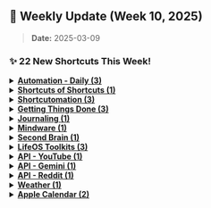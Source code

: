 ## 🎉 Weekly Update (Week 10, 2025)

> **Date:** 2025-03-09  

### ✨ 22 New Shortcuts This Week!

<details>
    <summary>
      <strong>
        <a href="https://shortcutomation.com/gallery/Automation%20-%20Daily">Automation - Daily (3)</a>
      </strong>
    </summary>

  - <details>
     <summary>
     <a href="https://shortcutomation.com/gallery/Automation%20-%20Daily/%EF%BC%83%20Check%20Auto%20Backup%20Vault%20Repos%20Status">＃ Check Auto Backup Vault Repos Status</a>
     </summary>
     <a href="https://www.icloud.com/shortcuts/037ad803589d4cc888cdbd3da5c582c4">
     <img src="https://raw.githubusercontent.com/huaminghuangtw/Shortcutomation/main/All%20Shortcuts/Automation%20-%20Daily/%EF%BC%83%20Check%20Auto%20Backup%20Vault%20Repos%20Status/qrcode.png" width="150" title="💁‍♂️ Click or scan me to download the Shortcut!"/>
     </a>
     </details>

  - <details>
     <summary>
     <a href="https://shortcutomation.com/gallery/Automation%20-%20Daily/%EF%BC%83%20Fetch%20New%20Emails">＃ Fetch New Emails</a>
     </summary>
     <a href="https://www.icloud.com/shortcuts/8c8caee48a1e4299bc55dbc69686d223">
     <img src="https://raw.githubusercontent.com/huaminghuangtw/Shortcutomation/main/All%20Shortcuts/Automation%20-%20Daily/%EF%BC%83%20Fetch%20New%20Emails/qrcode.png" width="150" title="💁‍♂️ Click or scan me to download the Shortcut!"/>
     </a>
     </details>

  - <details>
     <summary>
     <a href="https://shortcutomation.com/gallery/Automation%20-%20Daily/%EF%BC%83Add%20Periodic%20Review%20Reminders">＃Add Periodic Review Reminders</a>
     </summary>
     <a href="https://www.icloud.com/shortcuts/fc1593600c09407e80dceadc744b40c6">
     <img src="https://raw.githubusercontent.com/huaminghuangtw/Shortcutomation/main/All%20Shortcuts/Automation%20-%20Daily/%EF%BC%83Add%20Periodic%20Review%20Reminders/qrcode.png" width="150" title="💁‍♂️ Click or scan me to download the Shortcut!"/>
     </a>
     </details>
</details>

<details>
    <summary>
      <strong>
        <a href="https://shortcutomation.com/gallery/Shortcuts%20of%20Shortcuts">Shortcuts of Shortcuts (1)</a>
      </strong>
    </summary>

  - <details>
     <summary>
     <a href="https://shortcutomation.com/gallery/Shortcuts%20of%20Shortcuts/Export%20Required%20Apps">Export Required Apps</a>
     </summary>
     <a href="https://www.icloud.com/shortcuts/b213af5ac0794efe988d078bc7bcc7d6">
     <img src="https://raw.githubusercontent.com/huaminghuangtw/Shortcutomation/main/All%20Shortcuts/Shortcuts%20of%20Shortcuts/Export%20Required%20Apps/qrcode.png" width="150" title="💁‍♂️ Click or scan me to download the Shortcut!"/>
     </a>
     </details>
</details>

<details>
    <summary>
      <strong>
        <a href="https://shortcutomation.com/gallery/Shortcutomation">Shortcutomation (3)</a>
      </strong>
    </summary>

  - <details>
     <summary>
     <a href="https://shortcutomation.com/gallery/Shortcutomation/Get%20Filtered%20Folders%20for%20Backup">Get Filtered Folders for Backup</a>
     </summary>
     <a href="https://www.icloud.com/shortcuts/266a408c311441389122eb63405a5173">
     <img src="https://raw.githubusercontent.com/huaminghuangtw/Shortcutomation/main/All%20Shortcuts/Shortcutomation/Get%20Filtered%20Folders%20for%20Backup/qrcode.png" width="150" title="💁‍♂️ Click or scan me to download the Shortcut!"/>
     </a>
     </details>

  - <details>
     <summary>
     <a href="https://shortcutomation.com/gallery/Shortcutomation/Extract%20Shortcuts%20Metadata">Extract Shortcuts Metadata</a>
     </summary>
     <a href="https://www.icloud.com/shortcuts/b98c1363d9964e97b70c704362002607">
     <img src="https://raw.githubusercontent.com/huaminghuangtw/Shortcutomation/main/All%20Shortcuts/Shortcutomation/Extract%20Shortcuts%20Metadata/qrcode.png" width="150" title="💁‍♂️ Click or scan me to download the Shortcut!"/>
     </a>
     </details>

  - <details>
     <summary>
     <a href="https://shortcutomation.com/gallery/Shortcutomation/Backup%20Shortcuts">Backup Shortcuts</a>
     </summary>
     <a href="https://www.icloud.com/shortcuts/db5b1ec9595f4986bce8bb843833e289">
     <img src="https://raw.githubusercontent.com/huaminghuangtw/Shortcutomation/main/All%20Shortcuts/Shortcutomation/Backup%20Shortcuts/qrcode.png" width="150" title="💁‍♂️ Click or scan me to download the Shortcut!"/>
     </a>
     </details>
</details>

<details>
    <summary>
      <strong>
        <a href="https://shortcutomation.com/gallery/Getting%20Things%20Done">Getting Things Done (3)</a>
      </strong>
    </summary>

  - <details>
     <summary>
     <a href="https://shortcutomation.com/gallery/Getting%20Things%20Done/%F0%9F%94%97%20URL%20Shortener">🔗 URL Shortener</a>
     </summary>
     <a href="https://www.icloud.com/shortcuts/f24e0606a8f14d5d9ed5b02a35f95d02">
     <img src="https://raw.githubusercontent.com/huaminghuangtw/Shortcutomation/main/All%20Shortcuts/Getting%20Things%20Done/%F0%9F%94%97%20URL%20Shortener/qrcode.png" width="150" title="💁‍♂️ Click or scan me to download the Shortcut!"/>
     </a>
     </details>

  - <details>
     <summary>
     <a href="https://shortcutomation.com/gallery/Getting%20Things%20Done/%E2%9A%94%EF%B8%8F%20Watch%20YouTube%20Video%20without%20Ads">⚔️ Watch YouTube Video without Ads</a>
     </summary>
     <a href="https://www.icloud.com/shortcuts/e4653c1775c8470b8c8c37c678635b78">
     <img src="https://raw.githubusercontent.com/huaminghuangtw/Shortcutomation/main/All%20Shortcuts/Getting%20Things%20Done/%E2%9A%94%EF%B8%8F%20Watch%20YouTube%20Video%20without%20Ads/qrcode.png" width="150" title="💁‍♂️ Click or scan me to download the Shortcut!"/>
     </a>
     </details>

  - <details>
     <summary>
     <a href="https://shortcutomation.com/gallery/Getting%20Things%20Done/%F0%9F%93%8C%20Summarize%20YouTube%20Video">📌 Summarize YouTube Video</a>
     </summary>
     <a href="https://www.icloud.com/shortcuts/6549a495f83b47f5a7d0e734f7845d0f">
     <img src="https://raw.githubusercontent.com/huaminghuangtw/Shortcutomation/main/All%20Shortcuts/Getting%20Things%20Done/%F0%9F%93%8C%20Summarize%20YouTube%20Video/qrcode.png" width="150" title="💁‍♂️ Click or scan me to download the Shortcut!"/>
     </a>
     </details>
</details>

<details>
    <summary>
      <strong>
        <a href="https://shortcutomation.com/gallery/Journaling">Journaling (1)</a>
      </strong>
    </summary>

  - <details>
     <summary>
     <a href="https://shortcutomation.com/gallery/Journaling/%F0%9F%8C%A0%20Attach%20to%20Journal">🌠 Attach to Journal</a>
     </summary>
     <a href="https://www.icloud.com/shortcuts/3ea1187607eb465aa78a03f68d5b0d8f">
     <img src="https://raw.githubusercontent.com/huaminghuangtw/Shortcutomation/main/All%20Shortcuts/Journaling/%F0%9F%8C%A0%20Attach%20to%20Journal/qrcode.png" width="150" title="💁‍♂️ Click or scan me to download the Shortcut!"/>
     </a>
     </details>
</details>

<details>
    <summary>
      <strong>
        <a href="https://shortcutomation.com/gallery/Mindware">Mindware (1)</a>
      </strong>
    </summary>

  - <details>
     <summary>
     <a href="https://shortcutomation.com/gallery/Mindware/Get%20Latest%20WMU">Get Latest WMU</a>
     </summary>
     <a href="https://www.icloud.com/shortcuts/437bab4306394c808bb8c96380080b3a">
     <img src="https://raw.githubusercontent.com/huaminghuangtw/Shortcutomation/main/All%20Shortcuts/Mindware/Get%20Latest%20WMU/qrcode.png" width="150" title="💁‍♂️ Click or scan me to download the Shortcut!"/>
     </a>
     </details>
</details>

<details>
    <summary>
      <strong>
        <a href="https://shortcutomation.com/gallery/Second%20Brain">Second Brain (1)</a>
      </strong>
    </summary>

  - <details>
     <summary>
     <a href="https://shortcutomation.com/gallery/Second%20Brain/%F0%9F%91%81%EF%B8%8F%20Capture%20Text%20in%20Image">👁️ Capture Text in Image</a>
     </summary>
     <a href="https://www.icloud.com/shortcuts/45e1c9df58264a4dbafb32094a1a248b">
     <img src="https://raw.githubusercontent.com/huaminghuangtw/Shortcutomation/main/All%20Shortcuts/Second%20Brain/%F0%9F%91%81%EF%B8%8F%20Capture%20Text%20in%20Image/qrcode.png" width="150" title="💁‍♂️ Click or scan me to download the Shortcut!"/>
     </a>
     </details>
</details>

<details>
    <summary>
      <strong>
        <a href="https://shortcutomation.com/gallery/LifeOS%20Toolkits">LifeOS Toolkits (3)</a>
      </strong>
    </summary>

  - <details>
     <summary>
     <a href="https://shortcutomation.com/gallery/LifeOS%20Toolkits/%F0%9F%93%B9%20YouTube%20Top%20Video">📹 YouTube Top Video</a>
     </summary>
     <a href="https://www.icloud.com/shortcuts/786a4312c97c48f7b1851ec1b96f99a7">
     <img src="https://raw.githubusercontent.com/huaminghuangtw/Shortcutomation/main/All%20Shortcuts/LifeOS%20Toolkits/%F0%9F%93%B9%20YouTube%20Top%20Video/qrcode.png" width="150" title="💁‍♂️ Click or scan me to download the Shortcut!"/>
     </a>
     </details>

  - <details>
     <summary>
     <a href="https://shortcutomation.com/gallery/LifeOS%20Toolkits/_Get%20Random%20Item%20from%20Evergreen%20List">_Get Random Item from Evergreen List</a>
     </summary>
     <a href="https://www.icloud.com/shortcuts/7c370c527e7a4327a1c344778965e094">
     <img src="https://raw.githubusercontent.com/huaminghuangtw/Shortcutomation/main/All%20Shortcuts/LifeOS%20Toolkits/_Get%20Random%20Item%20from%20Evergreen%20List/qrcode.png" width="150" title="💁‍♂️ Click or scan me to download the Shortcut!"/>
     </a>
     </details>

  - <details>
     <summary>
     <a href="https://shortcutomation.com/gallery/LifeOS%20Toolkits/_Show%20Random%20Item%20from%20Evergreen%20List">_Show Random Item from Evergreen List</a>
     </summary>
     <a href="https://www.icloud.com/shortcuts/f3331a70f3bf49c4afae0df2ff71f3f0">
     <img src="https://raw.githubusercontent.com/huaminghuangtw/Shortcutomation/main/All%20Shortcuts/LifeOS%20Toolkits/_Show%20Random%20Item%20from%20Evergreen%20List/qrcode.png" width="150" title="💁‍♂️ Click or scan me to download the Shortcut!"/>
     </a>
     </details>
</details>

<details>
    <summary>
      <strong>
        <a href="https://shortcutomation.com/gallery/API%20-%20YouTube">API - YouTube (1)</a>
      </strong>
    </summary>

  - <details>
     <summary>
     <a href="https://shortcutomation.com/gallery/API%20-%20YouTube/YouTube%20-%20Get%20Random%20Channel%20Top%20Video">YouTube - Get Random Channel Top Video</a>
     </summary>
     <a href="https://www.icloud.com/shortcuts/faa5719b54174b3bbec4dcc65410caa5">
     <img src="https://raw.githubusercontent.com/huaminghuangtw/Shortcutomation/main/All%20Shortcuts/API%20-%20YouTube/YouTube%20-%20Get%20Random%20Channel%20Top%20Video/qrcode.png" width="150" title="💁‍♂️ Click or scan me to download the Shortcut!"/>
     </a>
     </details>
</details>

<details>
    <summary>
      <strong>
        <a href="https://shortcutomation.com/gallery/API%20-%20Gemini">API - Gemini (1)</a>
      </strong>
    </summary>

  - <details>
     <summary>
     <a href="https://shortcutomation.com/gallery/API%20-%20Gemini/Gemini%20-%20Generate%20Content">Gemini - Generate Content</a>
     </summary>
     <a href="https://www.icloud.com/shortcuts/374a718fab294eae8ee3d2893d9bb420">
     <img src="https://raw.githubusercontent.com/huaminghuangtw/Shortcutomation/main/All%20Shortcuts/API%20-%20Gemini/Gemini%20-%20Generate%20Content/qrcode.png" width="150" title="💁‍♂️ Click or scan me to download the Shortcut!"/>
     </a>
     </details>
</details>

<details>
    <summary>
      <strong>
        <a href="https://shortcutomation.com/gallery/API%20-%20Reddit">API - Reddit (1)</a>
      </strong>
    </summary>

  - <details>
     <summary>
     <a href="https://shortcutomation.com/gallery/API%20-%20Reddit/Reddit%20-%20Get%20Random%20Subreddit%20Top%20Post">Reddit - Get Random Subreddit Top Post</a>
     </summary>
     <a href="https://www.icloud.com/shortcuts/cb24b86598564647b2d46cab014ce8d7">
     <img src="https://raw.githubusercontent.com/huaminghuangtw/Shortcutomation/main/All%20Shortcuts/API%20-%20Reddit/Reddit%20-%20Get%20Random%20Subreddit%20Top%20Post/qrcode.png" width="150" title="💁‍♂️ Click or scan me to download the Shortcut!"/>
     </a>
     </details>
</details>

<details>
    <summary>
      <strong>
        <a href="https://shortcutomation.com/gallery/Weather">Weather (1)</a>
      </strong>
    </summary>

  - <details>
     <summary>
     <a href="https://shortcutomation.com/gallery/Weather/Get%20Daily%20Overall%20PoP">Get Daily Overall PoP</a>
     </summary>
     <a href="https://www.icloud.com/shortcuts/8af26c698c834ecb9c9129d2c4f1f964">
     <img src="https://raw.githubusercontent.com/huaminghuangtw/Shortcutomation/main/All%20Shortcuts/Weather/Get%20Daily%20Overall%20PoP/qrcode.png" width="150" title="💁‍♂️ Click or scan me to download the Shortcut!"/>
     </a>
     </details>
</details>

<details>
    <summary>
      <strong>
        <a href="https://shortcutomation.com/gallery/Apple%20Calendar">Apple Calendar (2)</a>
      </strong>
    </summary>

  - <details>
     <summary>
     <a href="https://shortcutomation.com/gallery/Apple%20Calendar/_Show%20All%20Day%20Events">_Show All Day Events</a>
     </summary>
     <a href="https://www.icloud.com/shortcuts/4bc518bef34c4302a006157be8662a25">
     <img src="https://raw.githubusercontent.com/huaminghuangtw/Shortcutomation/main/All%20Shortcuts/Apple%20Calendar/_Show%20All%20Day%20Events/qrcode.png" width="150" title="💁‍♂️ Click or scan me to download the Shortcut!"/>
     </a>
     </details>

  - <details>
     <summary>
     <a href="https://shortcutomation.com/gallery/Apple%20Calendar/_Show%20Scheduled%20Calendar%20Events">_Show Scheduled Calendar Events</a>
     </summary>
     <a href="https://www.icloud.com/shortcuts/c8def1378d87434e83867001c27631c3">
     <img src="https://raw.githubusercontent.com/huaminghuangtw/Shortcutomation/main/All%20Shortcuts/Apple%20Calendar/_Show%20Scheduled%20Calendar%20Events/qrcode.png" width="150" title="💁‍♂️ Click or scan me to download the Shortcut!"/>
     </a>
     </details>

</details>
